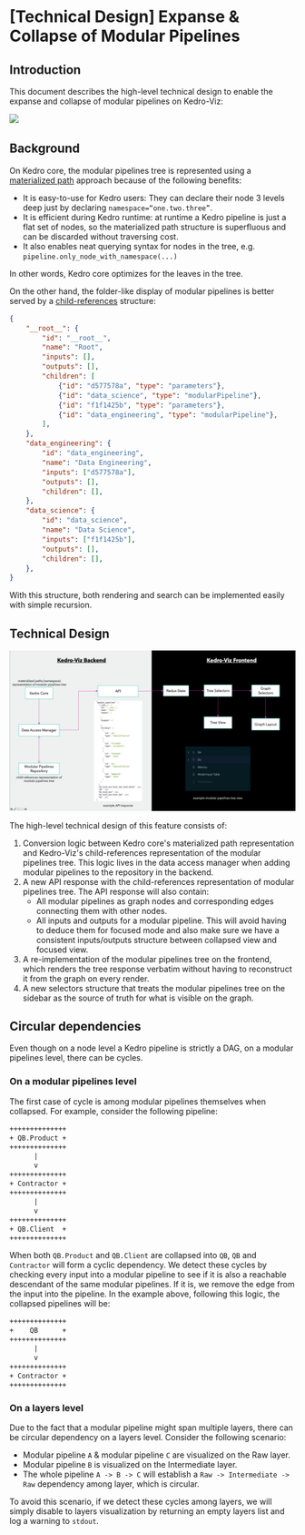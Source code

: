# [Technical Design] Expanse & Collapse of Modular Pipelines

## Introduction

This document describes the high-level technical design to enable the expanse and collapse of modular pipelines on Kedro-Viz:

![](./assets/expand_collapse_modular_pipelines.gif)


## Background

On Kedro core, the modular pipelines tree is represented using a [materialized path](https://docs.mongodb.com/manual/tutorial/model-tree-structures-with-materialized-paths/) approach because of the following benefits:

* It is easy-to-use for Kedro users: They can declare their node 3 levels deep just by declaring `namespace=“one.two.three”`.
* It is efficient during Kedro runtime: at runtime a Kedro pipeline is just a flat set of nodes, so the materialized path
structure is superfluous and can be discarded without traversing cost.
* It also enables neat querying syntax for nodes in the tree, e.g. `pipeline.only_node_with_namespace(...)`

In other words, Kedro core optimizes for the leaves in the tree.

On the other hand, the folder-like display of modular pipelines is better served by a [child-references](https://docs.mongodb.com/manual/tutorial/model-tree-structures-with-child-references) structure:


```json
{
    "__root__": {
        "id": "__root__",
        "name": "Root",
        "inputs": [],
        "outputs": [],
        "children": [
            {"id": "d577578a", "type": "parameters"},
            {"id": "data_science", "type": "modularPipeline"},
            {"id": "f1f1425b", "type": "parameters"},
            {"id": "data_engineering", "type": "modularPipeline"},
        ],
    },
    "data_engineering": {
        "id": "data_engineering",
        "name": "Data Engineering",
        "inputs": ["d577578a"],
        "outputs": [],
        "children": [],
    },
    "data_science": {
        "id": "data_science",
        "name": "Data Science",
        "inputs": ["f1f1425b"],
        "outputs": [],
        "children": [],
    },
}
```

With this structure, both rendering and search can be implemented easily with simple recursion.

## Technical Design

![](./assets/expand_collapse_modular_pipelines_design.png)

The high-level technical design of this feature consists of:

1. Conversion logic between Kedro core's materialized path representation and Kedro-Viz's child-references representation
of the modular pipelines tree. This logic lives in the data access manager when adding modular pipelines to the repository
in the backend.
2. A new API response with the child-references representation of modular pipelines tree. The API response will also contain:
    - All modular pipelines as graph nodes and corresponding edges connecting them with other nodes.
    - All inputs and outputs for a modular pipeline. This will avoid having to deduce them for focused mode
    and also make sure we have a consistent inputs/outputs structure between collapsed view and focused view.
3. A re-implementation of the modular pipelines tree on the frontend, which renders the tree response verbatim without
having to reconstruct it from the graph on every render.
4. A new selectors structure that treats the modular pipelines tree on the sidebar as the source of truth for
what is visible on the graph.

## Circular dependencies

Even though on a node level a Kedro pipeline is strictly a DAG, on a modular pipelines level, there can be cycles.

### On a modular pipelines level

The first case of cycle is among modular pipelines themselves when collapsed. For example, consider the following pipeline:

```
++++++++++++++
+ QB.Product +
++++++++++++++
      |
      v
++++++++++++++
+ Contractor +
++++++++++++++
      |
      v
++++++++++++++
+ QB.Client  +
++++++++++++++
```

When both `QB.Product` and `QB.Client` are collapsed into `QB`, `QB` and `Contractor` will form a cyclic dependency.
We detect these cycles by checking every input into a modular pipeline to see if it is also a reachable descendant
of the same modular pipelines. If it is, we remove the edge from the input into the pipeline. In the example above,
following this logic, the collapsed pipelines will be:


```
++++++++++++++
+    QB      +
++++++++++++++
      |
      v
++++++++++++++
+ Contractor +
++++++++++++++
```

### On a layers level

Due to the fact that a modular pipeline might span multiple layers, there can be circular dependency on a layers level.
Consider the following scenario:

* Modular pipeline `A` & modular pipeline `C` are visualized on the Raw layer.
* Modular pipeline `B` is visualized on the Intermediate layer.
* The whole pipeline `A -> B -> C` will establish a `Raw -> Intermediate -> Raw` dependency among layer, which is circular.

To avoid this scenario, if we detect these cycles among layers, we will simply disable to layers visualization by 
returning an empty layers list and log a warning to `stdout`.
